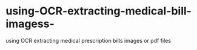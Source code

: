 # using-OCR-extracting-medical-bill-imagess-
using OCR extracting medical prescription bills images or pdf files
